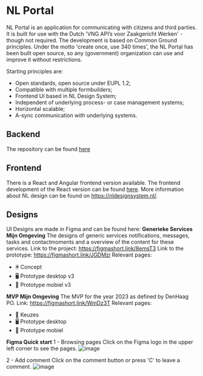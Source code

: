 # NL Portal

NL Portal is an application for communicating with citizens and third parties. It is built for use with the Dutch 'VNG API’s voor Zaakgericht Werken' - though not required. The development is based on Common Ground principles. Under the motto 'create once, use 340 times', the NL Portal has been built open source, so any (government) organization can use and improve it without restrictions.

Starting principles are:

- Open standards, open source under EUPL 1.2;
- Compatible with multiple formbuilders;
- Frontend UI based in NL Design System;
- Independent of underlying process- or case management systems;
- Horizontal scalable;
- A-sync communication with underlying systems.

## Backend

The repository can be found [here](https://github.com/nl-portal/nl-portal-backend-libraries)

## Frontend

There is a React and Angular frontend version available. The frontend development of the React version can be found [here](https://github.com/nl-portal/nl-portal-frontend-libraries). More information about NL design can be found on https://nldesignsystem.nl/. 

## Designs

UI Designs are made in Figma and can be found here:
**Generieke Services Mijn Omgeving**
The designs of generic services notifications, messages, tasks and contactmoments and a overview of the content for these services.
Link to the project: https://figmashort.link/8emsT3
Link to the prototype: https://figmashort.link/JGDMzi
Relevant pages: 
-	🖲 Concept
-	🖥️ Prototype desktop v3
-	📱 Prototype mobiel v3

**MVP Mijn Omgeving**
The MVP for the year 2023 as defined by DenHaag PO.
Link: https://figmashort.link/WmDz3T
Relevant pages:
-	🧱 Keuzes
-	🖥️ Prototype desktop
-	📱 Prototype mobiel

**Figma Quick start**
1 - Browsing pages
Click on the Figma logo in the upper left corner to see the pages.
![image](https://github.com/nl-portal/documentation/assets/56682291/0d402c96-02f9-40f5-831b-fc8a9188ee7f)

2 - Add comment
Click on the comment button or press 'C' to leave a comment.
![image](https://github.com/nl-portal/documentation/assets/56682291/25182ff1-62fa-4bc1-a456-ee98c4ff0e24)


